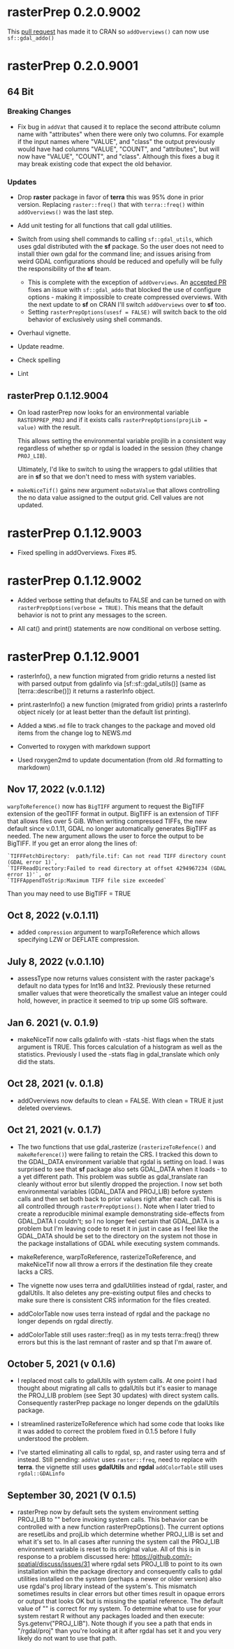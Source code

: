 
# rasterPrep 0.2.0.9002

  This [pull request](https://github.com/r-spatial/sf/pull/2323/files)
  has made it to CRAN so `addOverviews()` can now use `sf::gdal_addo()` 
 

# rasterPrep 0.2.0.9001

## 64 Bit 

### Breaking Changes

  * Fix bug in `addVat` that caused it to replace the second 
  attribute column name with "attributes" when there were only two columns.
  For example if the input names where  "VALUE", and "class" the output 
  previously would have had columns  "VALUE", "COUNT", and "attributes", 
  but will now have "VALUE", "COUNT", and "class". Although this fixes a bug it
  may break existing code that expect the old behavior.

### Updates
  * Drop **raster** package in favor of **terra** this was 95% done in prior 
  version.  Replacing `raster::freq()` that with `terra::freq()` within
  `addOverviews()` was the last step.
  
  * Add unit testing for all functions that call gdal utilities.
  
  * Switch from using shell commands to calling `sf::gdal_utils`, 
  which uses gdal distributed with the **sf**
  package. So the user does not need to install thier own gdal for the 
  command line; and issues arising from weird GDAL configurations should be
  reduced and opefully will be fully the responsibility of the **sf** team.
    * This is complete with the exception of `addOverviews`. An 
    [accepted PR](https://github.com/r-spatial/sf/pull/2323)
    fixes an issue with `sf::gdal_addo` that blocked the use of 
    configure options - making it impossible to create compressed overviews. 
    With the next update to **sf** on CRAN I'll switch `addOverviews` over to
    **sf** too.
    * Setting `rasterPrepOptions(usesf = FALSE)` will switch back to the old 
    behavior of exclusively using shell commands.
  
  * Overhaul vignette.
  * Update readme.
  * Check spelling
  * Lint

## rasterPrep 0.1.12.9004

* On load rasterPrep now looks for an environmental variable `RASTERPREP_PROJ` 
  and if it exists calls `rasterPrepOptions(projLib = value)` with the result.

  This allows setting the environmental variable projlib in a consistent way 
  regardless of whether sp or rgdal is loaded in the session 
  (they change `PROJ_LIB`).  

  Ultimately, I'd like to switch to using the wrappers to gdal utilities that
  are in **sf** so that we don't need to mess with system variables.

* `makeNiceTif()` gains new argument `noDataValue` that allows controlling the
  no data value assigned to the output grid. Cell values are not updated.

# rasterPrep 0.1.12.9003

* Fixed spelling in addOverviews. Fixes #5.

# rasterPrep 0.1.12.9002

* Added verbose setting that defaults to FALSE and can be turned on with `rasterPrepOptions(verbose = TRUE)`.  This means that the default behavior is 
not to print any messages to the screen.

* All cat() and print() statements are now conditional on verbose setting.

# rasterPrep 0.1.12.9001

* rasterInfo(), a new function migrated from gridio returns a nested list with
parsed output from gdalinfo via [sf::sf::gdal_utils()] 
(same as [terra::describe()]) it returns a rasterInfo object.

* print.rasterInfo() a new function (migrated from gridio) prints a rasterInfo
object nicely (or at least better than the default list printing).

* Added a `NEWS.md` file to track changes to the package and moved old items from
the change log to NEWS.md

* Converted to roxygen with markdown support

* Used roxygen2md to update documentation (from old .Rd formatting to markdown)


## Nov 17, 2022 (v.0.1.12) 
`warpToReference()` now has `BigTIFF` argument to request the BigTIFF extension
of the geoTIFF format in output.
BigTIFF is an extension of TIFF that allows files 
over 5 GiB. When writing compressed TIFFs, the new default since v.0.1.11, 
GDAL no longer automatically generates BigTIFF as needed. The new argument 
allows the user to force the output to be BigTIFF. If you get an error along 
the lines of:

    `TIFFFetchDirectory:  path/file.tif: Can not read TIFF directory count (GDAL error 1)`, 
    `TIFFReadDirectory:Failed to read directory at offset 4294967234 (GDAL error 1)'`, or
    `TIFFAppendToStrip:Maximum TIFF file size exceeded` 

Than you may need to use BigTIFF = TRUE

## Oct 8, 2022 (v.0.1.11) 

* added `compression` argument to warpToReference which allows specifying LZW 
or DEFLATE compression.

## July 8, 2022 (v.0.1.10) 

* assessType now returns values consistent with the raster package's default no data types for Int16 and Int32. Previously these returned smaller values that were theoretically the smallest value an integer could hold, however, in practice it seemed to trip up some GIS software.

## Jan 6. 2021 (v. 0.1.9) 
* makeNiceTif now calls gdalinfo with -stats -hist flags when the stats argument 
is TRUE. This forces calculation of a histogram as well as the statistics. 
Previously I used the -stats flag in gdal_translate which only did the stats.

## Oct 28, 2021 (v. 0.1.8)

* addOverviews now defaults to clean = FALSE. With clean = TRUE it just deleted overviews.

## Oct 21, 2021 (v. 0.1.7)

* The two functions that use gdal_rasterize (`rasterizeToRefence()` and `makeReference()`) were failing to retain the CRS. I tracked this down to the GDAL_DATA environment variable that rgdal is setting on load.  I was surprised to see that **sf** package also sets GDAL_DATA when it loads - to a yet different path. This problem was subtle as gdal_translate ran cleanly without error but silently dropped the projection. I now set both environmental variables (GDAL_DATA and PROJ_LIB) before system calls and then set both back to prior values right after each call.  This is all controlled through `rasterPrepOptions()`.  Note when I later tried to create a reproducible minimal example demonstrating side-effects from GDAL_DATA I couldn't; so I no longer feel certain that GDAL_DATA is a problem but I'm leaving code to reset it in just in case as I feel like the GDAL_DATA should be set to the directory on the system not those in the package installations of GDAL while executing system commands.

* makeReference, warpToReference, rasterizeToReference, and makeNiceTif now all
throw a errors if the destination file they create lacks a CRS.  

* The vignette now uses terra and gdalUtilities instead of rgdal, raster, and 
gdalUtils. It also deletes any pre-existing output files and checks to make sure
there is consistent CRS information for the files created.

* addColorTable now uses terra instead of rgdal and the package no longer 
depends on rgdal directly.

* addColorTable still uses raster::freq() as in my tests terra::freq() threw
errors but this is the last remnant of raster and sp that I'm aware of.
  

## October 5, 2021 (v 0.1.6)

* I replaced most calls to gdalUtils with system calls.  At one point I had 
thought about migrating all calls to gdalUtils but it's easier to manage the PROJ_LIB problem (see Sept 30 updates) with direct system calls. Consequently rasterPrep package no longer depends on the gdalUtils package. 

* I streamlined rasterizeToReference which had some code that looks like it was
added to correct the problem fixed in 0.1.5 before I fully understood the problem.

* I've started eliminating all calls to rgdal, sp, and raster using terra and 
sf instead. Still pending:
  `addVat` uses `raster::freq`, need to replace with **terra**.
  the vignette still uses **gdalUtils** and **rgdal** 
  `addColorTable` still uses `rgdal::GDALinfo`

## September 30, 2021 (V 0.1.5)

* rasterPrep now by default sets the system environment setting  PROJ_LIB to  "" before invoking system calls. This behavior can be controlled with a new function rasterPrepOptions(). The current options are resetLibs and projLib which determine whether PROJ_LIB is set and what it's set to.  In all cases after running the system call the PROJ_LIB environment variable is reset to its original value. All of this is in response to a problem discussed here:  https://github.com/r-spatial/discuss/issues/31 where rgdal sets PROJ_LIB to point to its own installation within the package directory and consequently calls to gdal utilities installed on the system (perhaps a newer or older version) also use rgdal's proj library instead of the system's.  This mismatch sometimes results in clear errors but other times result in opaque errors or output that looks OK but is missing the spatial reference. The default value of "" is correct for my system. To determine what to use for your system restart R without any packages loaded and then execute: Sys.getenv("PROJ_LIB").  Note though if you see a path that ends in "/rgdal/proj" than you're looking at it after
rgdal has set it and you very likely do not want to use that path. 



